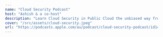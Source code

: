 ```yaml
---
name: "Cloud Security Podcast"
host: "Ashish & a co-host"
description: "Learn Cloud Security in Public Cloud the unbiased way from CyberSecurity Experts solving challenges at Cloud Scale. We can be honest because we are not owned by Cloud Service Provider like AWS, Azure or Google Cloud."
cover: "/src/assets/cloud-security.jpeg"
url: "https://podcasts.apple.com/au/podcast/cloud-security-podcast/id1489678590"
---
```

